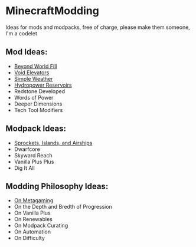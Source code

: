# MinecraftModding
Ideas for mods and modpacks, free of charge, please make them someone, I'm a codelet

## Mod Ideas:
* [Beyond World Fill](../main/Mods/BeyondWorldFill.md)
* [Void Elevators](../main/Mods/VoidElevators.md)
* [Simple Weather](../main/Mods/SimpleWeather.md)
* [Hydropower Reservoirs](../main/Mods/HydropowerReservoirs.md)
* Redstone Developed
* Words of Power
* Deeper Dimensions
* Tech Tool Modifiers

## Modpack Ideas:
* [Sprockets, Islands, and Airships](../main/Modpacks/Sprockets_Islands_Airships.md)
* Dwarfcore
* Skyward Reach
* Vanilla Plus Plus
* Dig It All

## Modding Philosophy Ideas:
* [On Metagaming](../main/Metagaming.md)
* On the Depth and Bredth of Progression
* On Vanilla Plus
* On Renewables
* On Modpack Curating
* On Automation
* On Difficulty
